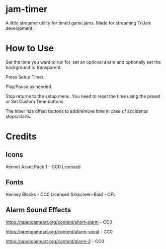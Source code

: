 # jam-timer
A little streamer utility for timed game jams. Made for streaming TriJam development.

# How to Use
Set the time you want to run for, set an optional alarm and optionally set the background to transparent.

Press Setup Timer.

Play/Pause as needed.

Stop returns to the setup menu. You need to reset the time using the preset or Set Custom Time buttons.

The timer has offset buttons to add/remove time in case of accidental stops/starts.

# Credits
## Icons
Kennet Asset Pack 1 - CC0 Licensed

## Fonts
Kenney Blocks - CC0 Licensed
Silkscreen-Bold - OFL

## Alarm Sound Effects
https://opengameart.org/content/short-alarm - CC0

https://opengameart.org/content/alarm-vocal - CC0

https://opengameart.org/content/alarm-2 - CC0

